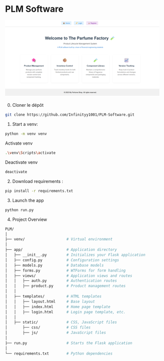 # PLM Software

![front-page](./assets/main.png)


0. Cloner le dépôt

```bash
git clone https://github.com/Infinityy1001/PLM-Software.git
```

1. Start a venv:

```bash 
python -m venv venv
```
Activate venv

```bash 
.\venv\Scripts\activate
```
Deactivate venv

```bash 
deactivate
```

2. Download requirements : 

```bash 
pip install -r requirements.txt
```

3. Launch the app 

```bash 
python run.py
```

4. Project Overview
```bash 
PLM/
│
├── venv/                   # Virtual environment
│
├── app/                    # Application directory
│   ├── __init__.py         # Initializes your Flask application
│   ├── config.py           # Configuration settings
│   ├── models.py           # Database models
│   ├── forms.py            # WTForms for form handling
│   ├── views/              # Application views and routes
│   │   ├── auth.py         # Authentication routes
│   │   ├── product.py      # Product management routes
│   │
│   ├── templates/          # HTML templates
│   │   ├── layout.html     # Base layout
│   │   ├── index.html      # Home page template
│   │   ├── login.html      # Login page template, etc.
│   │
│   ├── static/             # CSS, JavaScript files
│       ├── css/            # CSS files
│       ├── js/             # JavaScript files
│
├── run.py                  # Starts the Flask application
│
└── requirements.txt        # Python dependencies
```